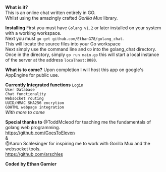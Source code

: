 **What is it?**</br>
This is an online chat written entirely in GO.</br>
Whilst using the amazingly crafted _Gorilla Mux_ library.</br>

**Installing**
First you must have `Golang v1.2` or later installed on your system with a working workspace.</br>
Next you must `go get github.com/EthanG78/golang_chat`.</br>
This will locate the source files into your Go workspace</br>
Next simply use the command line and `CD` into the golang_chat directory.</br>
Once in the directory, simply `go run main.go` this will start a local instance of the server at the address `localhost:8080`.</br>

**What is to come?**
Upon completion I will host this app on google's AppEngine for public use.</br>

**Currently Integrated functions**
`Login`</br>
`User Database`</br>
`Chat functionality`</br>
`Websocket routing`</br>
`UUID/HMAC SHA256 encrytion`</br>
`GOHTML webpage integration`</br>
_With more to come_

**Special thanks to**
@ToddMcleod for teaching me the fundamentals of golang web programming.</br>
https://github.com/GoesToEleven</br>
&</br>
@Aaron Schlesinger for inspiring me to work with Gorilla Mux and the websocket tools.</br>
https://github.com/arschles

**Coded by Ethan Garnier**
